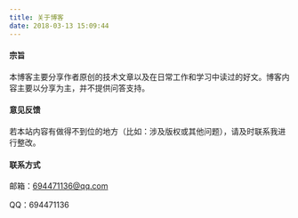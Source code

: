 ```yaml
---
title: 关于博客
date: 2018-03-13 15:09:44
---
```



#### 宗旨
本博客主要分享作者原创的技术文章以及在日常工作和学习中读过的好文。博客内容主要以分享为主，并不提供问答支持。

#### 意见反馈
若本站内容有做得不到位的地方（比如：涉及版权或其他问题），请及时联系我进行整改。

#### 联系方式
邮箱：694471136@qq.com

QQ：694471136
